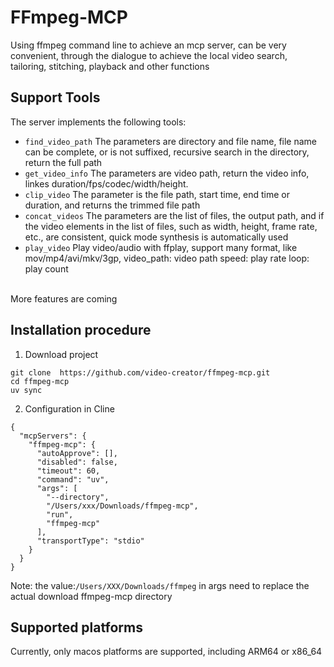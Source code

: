 # FFmpeg-MCP
Using ffmpeg command line to achieve an mcp server, can be very convenient, through the dialogue to achieve the local video search, tailoring, stitching, playback and other functions

## Support Tools
The server implements the following tools: <br/>
- `find_video_path`
  The parameters are directory and file name, file name can be complete, or is not suffixed, recursive search in the directory, return the full path
- `get_video_info`
  The parameters are video path, return the video info, linkes duration/fps/codec/width/height.
- `clip_video`
  The parameter is the file path, start time, end time or duration, and returns the trimmed file path
- `concat_videos`
  The parameters are the list of files, the output path, and if the video elements in the list of files, such as width, height, frame rate, etc., are consistent, quick mode synthesis is automatically used
- `play_video`
  Play video/audio with ffplay, support many format, like mov/mp4/avi/mkv/3gp, video_path: video path speed: play rate loop: play count
<br/>
More features are coming

## Installation procedure
1. Download project
```
git clone  https://github.com/video-creator/ffmpeg-mcp.git
cd ffmpeg-mcp
uv sync
```

2. Configuration in Cline
```
{
  "mcpServers": {
    "ffmpeg-mcp": {
      "autoApprove": [],
      "disabled": false,
      "timeout": 60,
      "command": "uv",
      "args": [
        "--directory",
        "/Users/xxx/Downloads/ffmpeg-mcp",
        "run",
        "ffmpeg-mcp"
      ],
      "transportType": "stdio"
    }
  }
}
```
Note: the value:`/Users/XXX/Downloads/ffmpeg` in args  need to replace the actual download ffmpeg-mcp directory

## Supported platforms
Currently, only macos platforms are supported, including ARM64 or x86_64
